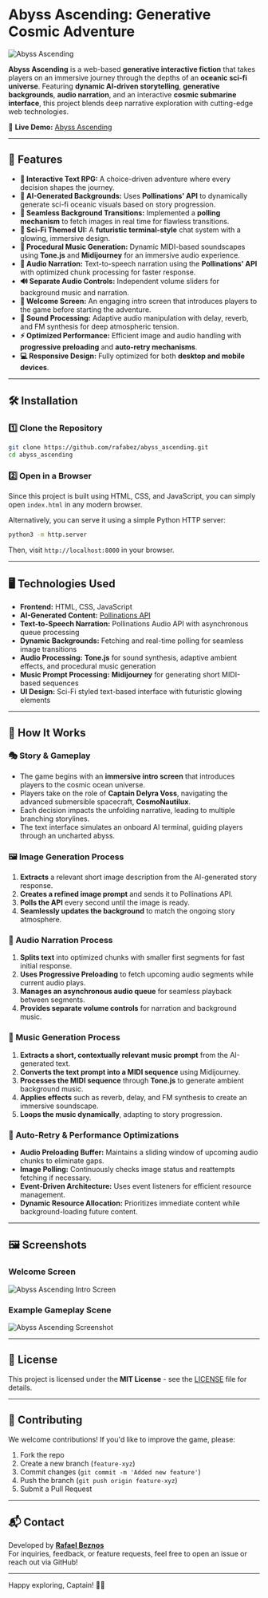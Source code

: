 # Abyss Ascending: Generative Cosmic Adventure

![Abyss Ascending](https://interzone.art.br/abyss_ascending/thumb.png)

**Abyss Ascending** is a web-based **generative interactive fiction** that takes players on an immersive journey through the depths of an **oceanic sci-fi universe**. Featuring **dynamic AI-driven storytelling**, **generative backgrounds**, **audio narration**, and an interactive **cosmic submarine interface**, this project blends deep narrative exploration with cutting-edge web technologies.

🚀 **Live Demo:** [Abyss Ascending](https://interzone.art.br/abyss_ascending/)

---

## 🌊 Features

- **📝 Interactive Text RPG:** A choice-driven adventure where every decision shapes the journey.
- **🎨 AI-Generated Backgrounds:** Uses **Pollinations' API** to dynamically generate sci-fi oceanic visuals based on story progression.
- **🔄 Seamless Background Transitions:** Implemented a **polling mechanism** to fetch images in real time for flawless transitions.
- **🌌 Sci-Fi Themed UI:** A **futuristic terminal-style** chat system with a glowing, immersive design.
- **🎵 Procedural Music Generation:** Dynamic MIDI-based soundscapes using **Tone.js** and **Midijourney** for an immersive audio experience.
- **🎤 Audio Narration:** Text-to-speech narration using the **Pollinations' API** with optimized chunk processing for faster response.
- **🔊 Separate Audio Controls:** Independent volume sliders for background music and narration.
- **📱 Welcome Screen:** An engaging intro screen that introduces players to the game before starting the adventure.
- **🎼 Sound Processing:** Adaptive audio manipulation with delay, reverb, and FM synthesis for deep atmospheric tension.
- **⚡ Optimized Performance:** Efficient image and audio handling with **progressive preloading** and **auto-retry mechanisms**.
- **💻 Responsive Design:** Fully optimized for both **desktop and mobile devices**.

---

## 🛠️ Installation

### 1️⃣ Clone the Repository
```bash
git clone https://github.com/rafabez/abyss_ascending.git
cd abyss_ascending
```

### 2️⃣ Open in a Browser
Since this project is built using HTML, CSS, and JavaScript, you can simply open `index.html` in any modern browser.

Alternatively, you can serve it using a simple Python HTTP server:
```bash
python3 -m http.server
```
Then, visit `http://localhost:8000` in your browser.

---

## 🖥️ Technologies Used

- **Frontend:** HTML, CSS, JavaScript
- **AI-Generated Content:** [Pollinations API](https://pollinations.ai)
- **Text-to-Speech Narration:** Pollinations Audio API with asynchronous queue processing
- **Dynamic Backgrounds:** Fetching and real-time polling for seamless image transitions
- **Audio Processing:** **Tone.js** for sound synthesis, adaptive ambient effects, and procedural music generation
- **Music Prompt Processing:** **Midijourney** for generating short MIDI-based sequences
- **UI Design:** Sci-Fi styled text-based interface with futuristic glowing elements

---

## 🚀 How It Works

### 🎭 Story & Gameplay
- The game begins with an **immersive intro screen** that introduces players to the cosmic ocean universe.
- Players take on the role of **Captain Delyra Voss**, navigating the advanced submersible spacecraft, **CosmoNautilux**.
- Each decision impacts the unfolding narrative, leading to multiple branching storylines.
- The text interface simulates an onboard AI terminal, guiding players through an uncharted abyss.

### 🖼️ Image Generation Process
1. **Extracts** a relevant short image description from the AI-generated story response.
2. **Creates a refined image prompt** and sends it to Pollinations API.
3. **Polls the API** every second until the image is ready.
4. **Seamlessly updates the background** to match the ongoing story atmosphere.

### 🎤 Audio Narration Process
1. **Splits text** into optimized chunks with smaller first segments for fast initial response.
2. **Uses Progressive Preloading** to fetch upcoming audio segments while current audio plays.
3. **Manages an asynchronous audio queue** for seamless playback between segments.
4. **Provides separate volume controls** for narration and background music.

### 🎵 Music Generation Process
1. **Extracts a short, contextually relevant music prompt** from the AI-generated text.
2. **Converts the text prompt into a MIDI sequence** using Midijourney.
3. **Processes the MIDI sequence** through **Tone.js** to generate ambient background music.
4. **Applies effects** such as reverb, delay, and FM synthesis to create an immersive soundscape.
5. **Loops the music dynamically**, adapting to story progression.

### 🔄 Auto-Retry & Performance Optimizations
- **Audio Preloading Buffer:** Maintains a sliding window of upcoming audio chunks to eliminate gaps.
- **Image Polling:** Continuously checks image status and reattempts fetching if necessary.
- **Event-Driven Architecture:** Uses event listeners for efficient resource management.
- **Dynamic Resource Allocation:** Prioritizes immediate content while background-loading future content.

---

## 🖼️ Screenshots

### Welcome Screen
![Abyss Ascending Intro Screen](screenshot_AA_intro.jpg)

### Example Gameplay Scene
![Abyss Ascending Screenshot](screenshot_AA_01.jpg)

---

## 📜 License
This project is licensed under the **MIT License** - see the [LICENSE](LICENSE) file for details.

---

## 🌟 Contributing
We welcome contributions! If you'd like to improve the game, please:
1. Fork the repo
2. Create a new branch (`feature-xyz`)
3. Commit changes (`git commit -m 'Added new feature'`)
4. Push the branch (`git push origin feature-xyz`)
5. Submit a Pull Request

---

## 📬 Contact
Developed by **[Rafael Beznos](https://github.com/rafabez)**  
For inquiries, feedback, or feature requests, feel free to open an issue or reach out via GitHub!

---

Happy exploring, Captain! 🌌🤿
